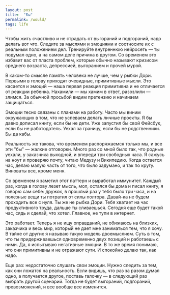 ```yaml
---
layout: post
title:  "Бы"
permalink: /would/
tags: life
---
```


Чтобы жить счастливо и не страдать от выгораний и подгораний, надо делать вот
что. Следите за мыслями и эмоциями и соотносите их с реальным положением
дел. Тренируйте внутреннюю нейросеть — ты подумал одно, а на самом деле причина
в другом. Со временем это избавит вас от пласта проблем, которые обычно называют
кризисом среднего возраста, депрессией, выгоранием и прочей мурой.

В каком-то смысле память человека не лучше, чем у рыбки Дори. Первыми в голову
приходят очевидные, примитивные мысли. Это касается и эмоций — наша первая
реакция примитивна и не отличается от реакции ребенка. Нахамили — мы хамим в
ответ, разозлили — злимся. За обычной просьбой видим претензию и начинаем
защищаться.

Эмоции тесно связаны с планами на работу. Часто мы виним окружающих в том, что
не успеваем делать личные проекты. Я бы давно дописал книгу, если бы не
дети. Уже запустил бы свой Фейсбук, если бы не работодатель. Уехал за границу,
если бы не родственники. Бы да кабы.

Реальность же такова, что временем распоряжаемся только мы, и все эти "бы" —
жалкие отговорки. Много раз со мной было так, что родные уехали, у заказчика
выходной, и впереди три свободных часа. Я сажусь на ноут и проверяю почту, читаю
Медузу и Википедию. Когда остается час, делаю малую часть от того, что было
задумано, и так по кругу. Виноваты все, кроме меня.

Со временем я заметил этот паттерн и выработал иммунитет. Каждый раз, когда в
голову лезет мысль, мол, остался бы дома и писал книгу, я говорю сам себе:
дружок, в прошлый раз у тебя было три часа, и на полезные вещи ты потратил от
силы полтора. Давай-ка не будем проходить все с нуля. Ты же не рыбка Дори. Тебя
хватает на час продуктивного труда, дальше ты сливаешься. Сегодня еще будет
такой час, сядь и сделай, что хотел. Главное, не тупи в интернет.

Это работает. Теперь я не ищу оправданий, не обижаюсь на близких, заказчика и
весь мир, который не дает мне заниматься тем, что я хочу. В тайне от других я
называю такую модель двоемыслием. Суть в том, что ты придерживаешься
одновременно двух позиций и работаешь с ними. Да, я испытываю негативные
эмоции. В то же время понимаю, что они примитивны и не отражают сути. И спокойно
делаю так, как надо.

Еще раз: недостаточно слушать свои эмоции. Нужно следить за тем, как они
ложатся на реальность. Если видишь, что раз за разом думал одно, а получается
другое, поставь галочку — в следующий раз выбрать другой сценарий. Тогда не
будет выгораний, подгораний, превозможений, и все вообще все изменится.
